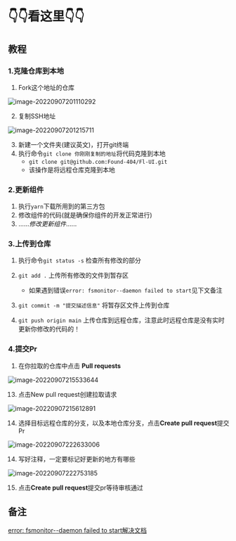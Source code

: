 # 👇👇看这里👇👇

## 教程

### 1.克隆仓库到本地

1. Fork这个地址的仓库

![image-20220907201110292](https://found-img-blog.oss-cn-hangzhou.aliyuncs.com/img/image-20220907201110292.png)

2. 复制SSH地址

![image-20220907201215711](https://found-img-blog.oss-cn-hangzhou.aliyuncs.com/img/image-20220907201215711.png)

3. 新建一个文件夹(建议英文)，打开git终端
4. 执行命令`git clone 你刚刚复制的地址`将代码克隆到本地
   - `git clone git@github.com:Found-404/Fl-UI.git `
   - 该操作是将远程仓库克隆到本地

### 2.更新组件

1. 执行`yarn`下载所用到的第三方包
2. 修改组件的代码(就是确保你组件的开发正常进行)
3. ......*修改更新组件*......

### 3.上传到仓库

1. 执行命令`git status -s`       检查所有修改的部分
2. `git add .`       上传所有修改的文件到暂存区
   - 如果遇到错误`error: fsmonitor--daemon failed to start`见下文备注

3. `git commit -m "提交描述信息"`      将暂存区文件上传到仓库
4. `git push origin main`      上传仓库到远程仓库，注意此时远程仓库是没有实时更新你修改的代码的！

### 4.提交Pr

1. 在你拉取的仓库中点击   **Pull requests**

![image-20220907215533644](https://found-img-blog.oss-cn-hangzhou.aliyuncs.com/img/image-20220907215533644.png)

13. 点击New pull request创建拉取请求

![image-20220907215612891](https://found-img-blog.oss-cn-hangzhou.aliyuncs.com/img/image-20220907215612891.png)

14. 选择目标远程仓库的分支，以及本地仓库分支，点击**Create pull request**提交Pr

![image-20220907222633006](https://found-img-blog.oss-cn-hangzhou.aliyuncs.com/img/image-20220907222633006.png)

14. 写好注释，一定要标记好更新的地方有哪些

![image-20220907222753185](https://found-img-blog.oss-cn-hangzhou.aliyuncs.com/img/image-20220907222753185.png)

15. 点击**Create pull request**提交pr等待审核通过

## 备注

[error: fsmonitor--daemon failed to start解决文档](https://blog.csdn.net/weixin_45944993/article/details/121462547)
